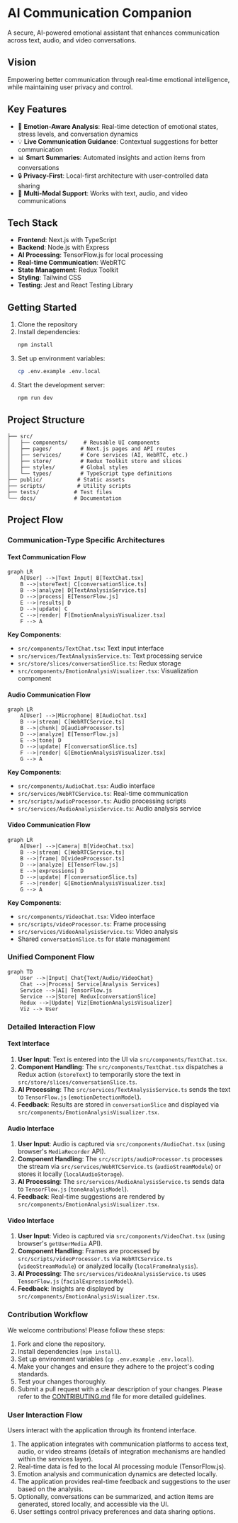 # AI Communication Companion

A secure, AI-powered emotional assistant that enhances communication across text, audio, and video conversations.

## Vision

Empowering better communication through real-time emotional intelligence, while maintaining user privacy and control.

## Key Features

- 🎯 **Emotion-Aware Analysis**: Real-time detection of emotional states, stress levels, and conversation dynamics
- 💡 **Live Communication Guidance**: Contextual suggestions for better communication
- 📊 **Smart Summaries**: Automated insights and action items from conversations
- 🔒 **Privacy-First**: Local-first architecture with user-controlled data sharing
- 🎥 **Multi-Modal Support**: Works with text, audio, and video communications

## Tech Stack

- **Frontend**: Next.js with TypeScript
- **Backend**: Node.js with Express
- **AI Processing**: TensorFlow.js for local processing
- **Real-time Communication**: WebRTC
- **State Management**: Redux Toolkit
- **Styling**: Tailwind CSS
- **Testing**: Jest and React Testing Library

## Getting Started

1. Clone the repository
2. Install dependencies:
   ```bash
   npm install
   ```
3. Set up environment variables:
   ```bash
   cp .env.example .env.local
   ```
4. Start the development server:
   ```bash
   npm run dev
   ```

## Project Structure

```
├── src/
│   ├── components/     # Reusable UI components
│   ├── pages/         # Next.js pages and API routes
│   ├── services/      # Core services (AI, WebRTC, etc.)
│   ├── store/         # Redux Toolkit store and slices
│   ├── styles/        # Global styles
│   └── types/         # TypeScript type definitions
├── public/           # Static assets
├── scripts/          # Utility scripts
├── tests/           # Test files
└── docs/            # Documentation
```

## Project Flow

### Communication-Type Specific Architectures

#### Text Communication Flow
```mermaid
graph LR
    A[User] -->|Text Input| B[TextChat.tsx]
    B -->|storeText| C[conversationSlice.ts]
    B -->|analyze| D[TextAnalysisService.ts]
    D -->|process| E[TensorFlow.js]
    E -->|results| D
    D -->|update| C
    C -->|render| F[EmotionAnalysisVisualizer.tsx]
    F --> A
```

**Key Components**:
- `src/components/TextChat.tsx`: Text input interface
- `src/services/TextAnalysisService.ts`: Text processing service
- `src/store/slices/conversationSlice.ts`: Redux storage
- `src/components/EmotionAnalysisVisualizer.tsx`: Visualization component

#### Audio Communication Flow
```mermaid
graph LR
    A[User] -->|Microphone| B[AudioChat.tsx]
    B -->|stream| C[WebRTCService.ts]
    B -->|chunk| D[audioProcessor.ts]
    D -->|analyze| E[TensorFlow.js]
    E -->|tone| D
    D -->|update| F[conversationSlice.ts]
    F -->|render| G[EmotionAnalysisVisualizer.tsx]
    G --> A
```

**Key Components**:
- `src/components/AudioChat.tsx`: Audio interface
- `src/services/WebRTCService.ts`: Real-time communication
- `src/scripts/audioProcessor.ts`: Audio processing scripts
- `src/services/AudioAnalysisService.ts`: Audio analysis service

#### Video Communication Flow
```mermaid
graph LR
    A[User] -->|Camera| B[VideoChat.tsx]
    B -->|stream| C[WebRTCService.ts]
    B -->|frame| D[videoProcessor.ts]
    D -->|analyze| E[TensorFlow.js]
    E -->|expressions| D
    D -->|update| F[conversationSlice.ts]
    F -->|render| G[EmotionAnalysisVisualizer.tsx]
    G --> A
```

**Key Components**:
- `src/components/VideoChat.tsx`: Video interface
- `src/scripts/videoProcessor.ts`: Frame processing
- `src/services/VideoAnalysisService.ts`: Video analysis
- Shared `conversationSlice.ts` for state management

### Unified Component Flow
```mermaid
graph TD
    User -->|Input| Chat{Text/Audio/VideoChat}
    Chat -->|Process| Service[Analysis Services]
    Service -->|AI| TensorFlow.js
    Service -->|Store| Redux[conversationSlice]
    Redux -->|Update| Viz[EmotionAnalysisVisualizer]
    Viz --> User
```

### Detailed Interaction Flow

#### Text Interface
1. **User Input**: Text is entered into the UI via `src/components/TextChat.tsx`.
2. **Component Handling**: The `src/components/TextChat.tsx` dispatches a Redux action (`storeText`) to temporarily store the text in `src/store/slices/conversationSlice.ts`.
3. **AI Processing**: The `src/services/TextAnalysisService.ts` sends the text to `TensorFlow.js` (`emotionDetectionModel`).
4. **Feedback**: Results are stored in `conversationSlice` and displayed via `src/components/EmotionAnalysisVisualizer.tsx`.

#### Audio Interface
1. **User Input**: Audio is captured via `src/components/AudioChat.tsx` (using browser's `MediaRecorder` API).
2. **Component Handling**: The `src/scripts/audioProcessor.ts` processes the stream via `src/services/WebRTCService.ts` (`audioStreamModule`) or stores it locally (`localAudioStorage`).
3. **AI Processing**: The `src/services/AudioAnalysisService.ts` sends data to `TensorFlow.js` (`toneAnalysisModel`).
4. **Feedback**: Real-time suggestions are rendered by `src/components/EmotionAnalysisVisualizer.tsx`.

#### Video Interface
1. **User Input**: Video is captured via `src/components/VideoChat.tsx` (using browser's `getUserMedia` API).
2. **Component Handling**: Frames are processed by `src/scripts/videoProcessor.ts` via `WebRTCService.ts` (`videoStreamModule`) or analyzed locally (`localFrameAnalysis`).
3. **AI Processing**: The `src/services/VideoAnalysisService.ts` uses `TensorFlow.js` (`facialExpressionModel`).
4. **Feedback**: Insights are displayed by `src/components/EmotionAnalysisVisualizer.tsx`.

### Contribution Workflow

We welcome contributions! Please follow these steps:
1. Fork and clone the repository.
2. Install dependencies (`npm install`).
3. Set up environment variables (`cp .env.example .env.local`).
4. Make your changes and ensure they adhere to the project's coding standards.
5. Test your changes thoroughly.
6. Submit a pull request with a clear description of your changes.
Please refer to the [CONTRIBUTING.md](CONTRIBUTING.md) file for more detailed guidelines.

### User Interaction Flow

Users interact with the application through its frontend interface.
1.  The application integrates with communication platforms to access text, audio, or video streams (details of integration mechanisms are handled within the services layer).
2.  Real-time data is fed to the local AI processing module (TensorFlow.js).
3.  Emotion analysis and communication dynamics are detected locally.
4.  The application provides real-time feedback and suggestions to the user based on the analysis.
5.  Optionally, conversations can be summarized, and action items are generated, stored locally, and accessible via the UI.
6.  User settings control privacy preferences and data sharing options.
